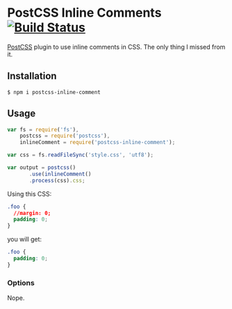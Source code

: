 # PostCSS Inline Comments [![Build Status](https://travis-ci.org/moczolaszlo/postcss-inline-comment.svg)](https://travis-ci.org/moczolaszlo/postcss-inline-comment)

[PostCSS](https://github.com/postcss/postcss) plugin to use inline comments in CSS. The only thing I missed from it.

## Installation

```
$ npm i postcss-inline-comment
```
## Usage

```js
var fs = require('fs'),
    postcss = require('postcss'),
    inlineComment = require('postcss-inline-comment');

var css = fs.readFileSync('style.css', 'utf8');

var output = postcss()
	   .use(inlineComment()
	   .process(css).css;
```

Using this CSS:

```css
.foo {
  //margin: 0;
  padding: 0;
}
```

you will get:

```css
.foo {
  padding: 0;
}
```

### Options
Nope.
